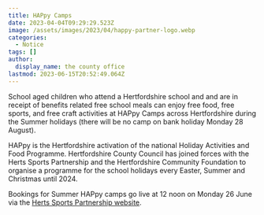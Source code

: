 ```yaml
---
title: HAPpy Camps
date: 2023-04-04T09:29:29.523Z
image: /assets/images/2023/04/happy-partner-logo.webp
categories:
  - Notice
tags: []
author:
  display_name: the county office
lastmod: 2023-06-15T20:52:49.064Z
---
```

School aged children who attend a Hertfordshire school and and are in receipt of benefits related free school meals can enjoy free food, free sports, and free craft activities at HAPpy Camps across Hertfordshire during the Summer holidays (there will be no camp on bank holiday Monday 28 August).

HAPpy is the Hertfordshire activation of the national Holiday Activities and Food Programme. Hertfordshire County Council has joined forces with the Herts Sports Partnership and the Hertfordshire Community Foundation to organise a programme for the school holidays every Easter, Summer and Christmas until 2024.

Bookings for Summer HAPpy camps go live at 12 noon on Monday 26 June via the [Herts Sports Partnership website](https://sportinherts.org.uk/happy/booking/).

